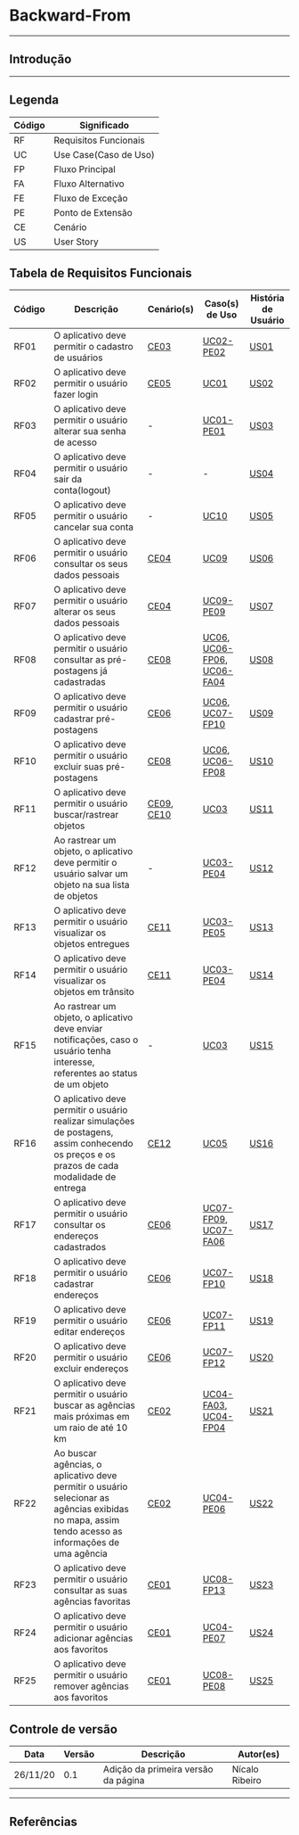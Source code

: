 # Backward-From
---

## Introdução


---

## Legenda

| Código | Significado           |
| ------ | --------------------- |
| RF     | Requisitos Funcionais |
| UC     | Use Case(Caso de Uso) |
| FP     | Fluxo Principal       |
| FA     | Fluxo Alternativo     |
| FE     | Fluxo de Exceção      |
| PE     | Ponto de Extensão     |
| CE     | Cenário               |
| US     | User Story            |


## Tabela de Requisitos Funcionais

| Código | Descrição | Cenário(s) | Caso(s) de Uso | História de Usuário |
| ------ | --------- | ---------- | -------------- | ------------------- |
| RF01 | O aplicativo deve permitir o cadastro de usuários | [CE03][link-ce] | [UC02-PE02][link-uc] | [US01][link-us] |
| RF02 | O aplicativo deve permitir o usuário fazer login | [CE05][link-ce] | [UC01][link-uc] | [US02][link-us] |
| RF03 | O aplicativo deve permitir o usuário alterar sua senha de acesso | - | [UC01-PE01][link-uc] |	[US03][link-us] |
| RF04 | O aplicativo deve permitir o usuário sair da conta(logout)	| -	| - | [US04][link-us] |
| RF05 | O aplicativo deve permitir o usuário cancelar sua conta | - | [UC10][link-uc] | [US05][link-us] | 
| RF06 | O aplicativo deve permitir o usuário consultar os seus dados pessoais | [CE04][link-ce] | [UC09][link-uc] | [US06][link-us] |
| RF07 | O aplicativo deve permitir o usuário alterar os seus dados pessoais | [CE04][link-ce] | [UC09-PE09][link-uc] | [US07][link-us] |
| RF08 | O aplicativo deve permitir o usuário consultar as pré-postagens já cadastradas | [CE08][link-ce] | [UC06][link-uc], [UC06-FP06][link-uc], [UC06-FA04][link-uc] | [US08][link-us] |
| RF09 | O aplicativo deve permitir o usuário cadastrar pré-postagens | [CE06][link-ce] | [UC06][link-uc], [UC07-FP10][link-uc] | [US09][link-us] | 
| RF10 | O aplicativo deve permitir o usuário excluir suas pré-postagens | [CE08][link-ce]	| [UC06][link-uc], [UC06-FP08][link-uc] | [US10][link-us] |
| RF11 | O aplicativo deve permitir o usuário buscar/rastrear objetos  | [CE09][link-ce], [CE10][link-ce]	| [UC03][link-uc] | [US11][link-us] |
| RF12 | Ao rastrear um objeto, o aplicativo deve permitir o usuário salvar um objeto na sua lista de objetos | - | [UC03-PE04][link-uc] | [US12][link-us] |
| RF13 | O aplicativo deve permitir o usuário visualizar os objetos entregues | [CE11][link-ce] | [UC03-PE05][link-uc] | [US13][link-us] |
| RF14 | O aplicativo deve permitir o usuário visualizar os objetos em trânsito | [CE11][link-ce] | [UC03-PE04][link-uc] | [US14][link-us] |
| RF15 | Ao rastrear um objeto, o aplicativo deve enviar notificações, caso o usuário tenha interesse, referentes ao status de um objeto | - | [UC03][link-uc] | [US15][link-us] |
| RF16 | O aplicativo deve permitir o usuário realizar simulações de postagens, assim conhecendo os preços e os prazos de cada modalidade de entrega | [CE12][link-ce] | [UC05][link-uc] | [US16][link-us] |
| RF17 | O aplicativo deve permitir o usuário consultar os endereços cadastrados | [CE06][link-ce] | [UC07-FP09][link-uc], [UC07-FA06][link-uc] | [US17][link-us] |
| RF18 | O aplicativo deve permitir o usuário cadastrar endereços | [CE06][link-ce] | [UC07-FP10][link-uc] | [US18][link-us] |
| RF19 | O aplicativo deve permitir o usuário editar endereços | [CE06][link-ce] | [UC07-FP11][link-uc] | [US19][link-us] |
| RF20 | O aplicativo deve permitir o usuário excluir endereços | [CE06][link-ce] | [UC07-FP12][link-uc] | [US20][link-us] |
| RF21 | O aplicativo deve permitir o usuário buscar as agências mais próximas em um raio de até 10 km | [CE02][link-ce] | [UC04-FA03][link-uc], [UC04-FP04][link-uc] | [US21][link-us] |
| RF22 | Ao buscar agências, o aplicativo deve permitir o usuário selecionar as agências exibidas no mapa, assim tendo acesso as informações de uma agência | [CE02][link-ce] | [UC04-PE06][link-uc] | [US22][link-us] |
| RF23 | O aplicativo deve permitir o usuário consultar as suas agências favoritas | [CE01][link-ce] | [UC08-FP13][link-uc] | [US23][link-us] |
| RF24 | O aplicativo deve permitir o usuário adicionar agências aos favoritos | [CE01][link-ce] | [UC04-PE07][link-uc] | [US24][link-us] |
| RF25 | O aplicativo deve permitir o usuário remover agências aos favoritos | [CE01][link-ce] | [UC08-PE08][link-uc] | [US25][link-us] |


## Controle de versão

| Data     | Versão | Descrição                                               | Autor(es)        |
| -------- | ------ | ------------------------------------------------------- | ---------------- |
| 26/11/20 | 0.1    | Adição da primeira versão da página                     | Nícalo Ribeiro   |

---

## Referências


<!--Links-->
[link-ce]: https://requisitos-de-software.github.io/2020.1-Correios/modelagem/cenarios/cenarios-v2/
[link-uc]: https://requisitos-de-software.github.io/2020.1-Correios/modelagem/casosDeUso/casosDeUso/
[link-us]: https://requisitos-de-software.github.io/2020.1-Correios//modelagem/historiasDeUsuario/historiasDeUsuario/